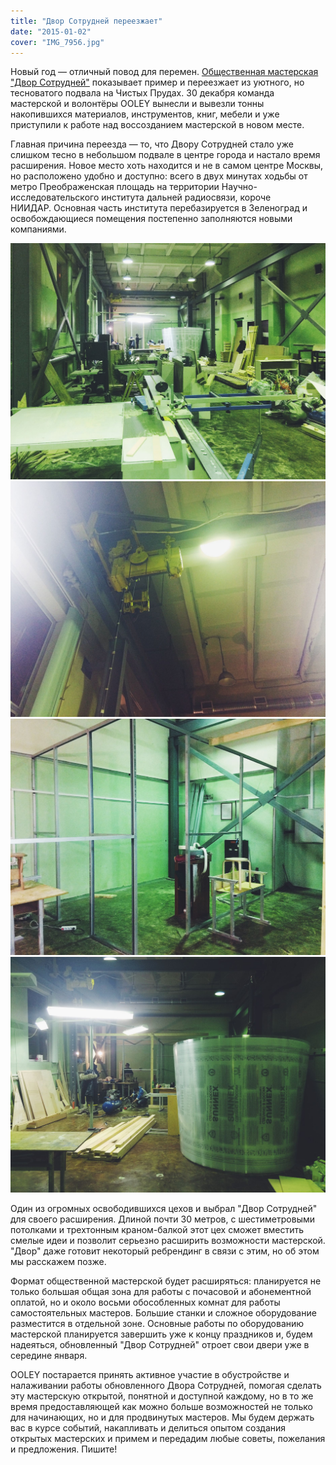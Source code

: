```yaml
---
title: "Двор Сотрудней переезжает"
date: "2015-01-02"
cover: "IMG_7956.jpg"
---
```


Новый год — отличный повод для перемен. [Общественная мастерская "Двор Сотрудней"](/workshop/tour/dvor-sotrudnej/ "Двор сотрудней") показывает пример и переезжает из уютного, но тесноватого подвала на Чистых Прудах. 30 декабря команда мастерской и волонтёры OOLEY вынесли и вывезли тонны накопившихся материалов, инструментов, книг, мебели и уже приступили к работе над воссозданием мастерской в новом месте.

Главная причина переезда — то, что Двору Сотрудней стало уже слишком тесно в небольшом подвале в центре города и настало время расширения. Новое место хоть находится и не в самом центре Москвы, но расположено удобно и доступно: всего в двух минутах ходьбы от метро Преображенская площадь на территории Научно-исследовательского института дальней радиосвязи, короче НИИДАР. Основная часть института перебазируется в Зеленоград и освобождающиеся помещения постепенно заполняются новыми компаниями.

![](./images/IMG_7985.jpg)
![](./images/IMG_7986.jpg)
![](./images/IMG_7988.jpg)
![](./images/IMG_7989.jpg)

Один из огромных освободившихся цехов и выбрал "Двор Сотрудней" для своего расширения. Длиной почти 30 метров, с шестиметровыми потолками и трехтонным краном-балкой этот цех сможет вместить смелые идеи и позволит серьезно расширить возможности мастерской. "Двор" даже готовит некоторый ребрендинг в связи с этим, но об этом мы расскажем позже.

Формат общественной мастерской будет расширяться: планируется не только большая общая зона для работы с почасовой и абонементной оплатой, но и около восьми обособленных комнат для работы самостоятельных мастеров. Большие станки и сложное оборудование разместится в отдельной зоне. Основные работы по оборудованию мастерской планируется завершить уже к концу праздников и, будем надеяться, обновленный "Двор Сотрудней" отроет свои двери уже в середине января.

OOLEY постарается принять активное участие в обустройстве и налаживании работы обновленного Двора Сотрудней, помогая сделать эту мастерскую открытой, понятной и доступной каждому, но в то же время предоставляющей как можно больше возможностей не только для начинающих, но и для продвинутых мастеров. Мы будем держать вас в курсе событий, накапливать и делиться опытом создания открытых мастерских и примем и передадим любые советы, пожелания и предложения. Пишите!
